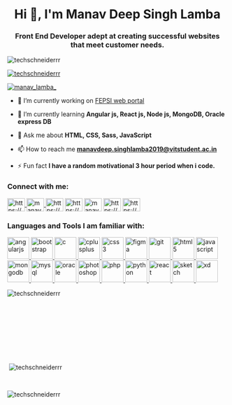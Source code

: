 <h1 align="center">Hi 👋, I'm Manav Deep Singh Lamba</h1>
<h3 align="center">Front End Developer adept at creating successful websites that meet customer needs.</h3>

<p align="left"> <img src="https://komarev.com/ghpvc/?username=techschneiderrr&label=Profile%20views&color=0e75b6&style=flat" alt="techschneiderrr" /> </p>

<p align="left"> <a href="https://github.com/ryo-ma/github-profile-trophy"><img src="https://github-profile-trophy.vercel.app/?username=techschneiderrr" alt="techschneiderrr" /></a> </p>

<p align="left"> <a href="https://twitter.com/manav_lamba_" target="blank"><img src="https://img.shields.io/twitter/follow/manav_lamba_?logo=twitter&style=for-the-badge" alt="manav_lamba_" /></a> </p>

- 🔭 I’m currently working on [FEPSI web portal](https://github.com/techschneiderrr/Fepsi.git)

- 🌱 I’m currently learning **Angular js, React js, Node js, MongoDB, Oracle express DB**

- 💬 Ask me about **HTML, CSS, Sass, JavaScript**

- 📫 How to reach me **manavdeep.singhlamba2019@vitstudent.ac.in**

- ⚡ Fun fact **I have a random motivational 3 hour period when i code.**

<h3 align="left">Connect with me:</h3>
<p align="left">
<a href="https://dev.to/techschneiderrr" target="blank">
  <img align="center" src="https://cdn.jsdelivr.net/npm/simple-icons@3.0.1/icons/dev-dot-to.svg" alt="https://dev.to/techschneiderrr" height="30" width="40" />
</a>
<a href="https://twitter.com/manav_lamba_" target="blank">
  <img align="center" src="https://cdn.jsdelivr.net/npm/simple-icons@3.0.1/icons/twitter.svg" alt="manav_lamba_" height="30" width="40" />
</a>
<a href="http://linkedin.com/in/manav-deep-singh-lamba-8172061a0" target="blank">
<img align="center" src="https://cdn.jsdelivr.net/npm/simple-icons@3.0.1/icons/linkedin.svg" alt="https://www.linkedin.com /in/manavdeep-singh-lamba" height="30" width="40" /></a>
<a href="https://www.facebook.com/manav.lamba.9" target="blank">
<img align="center" src="https://cdn.jsdelivr.net/npm/simple-icons@3.0.1/icons/facebook.svg" alt="https://www.facebook.com/manav.lamba.9" height="30" width="40" /></a>
<a href="https://instagram.com/manav_lamba_" target="blank">
<img align="center" src="https://cdn.jsdelivr.net/npm/simple-icons@3.0.1/icons/instagram.svg" alt="manav_lamba_" height="30" width="40"" /></a>
<a href="https://www.behance.net/manavlamba" target="blank">
<img align="center" src="https://cdn.jsdelivr.net/npm/simple-icons@3.0.1/icons/behance.svg" alt="https://www.behance.net/manavlamba" height="30" width="40" /></a>
<a href="https://youtube.com/channel/UCq3FYRak9IQP_eIa-rWWO8A" target="blank">
<img align="center" src="https://cdn.jsdelivr.net/npm/simple-icons@3.0.1/icons/youtube.svg" alt="https://www.youtube.com/channel/ucq3fyrak9iqp_eia-rwwo8a/featured" height="30" width="40" /></a>
</p>



<h3 align="left">Languages and Tools I am familiar with:</h3>
<p float="left"> 
<a href="https://angular.io" target="_blank"> 
  <img src="https://cdn.worldvectorlogo.com/logos/angular-icon-1.svg" alt="angularjs" width="50" height="auto"/> </a> 
  <a href="https://getbootstrap.com" target="_blank">
    <img src="https://upload.wikimedia.org/wikipedia/commons/thumb/b/b2/Bootstrap_logo.svg/768px-Bootstrap_logo.svg.png" alt="bootstrap" width="50" height="auto"/> </a>
  <a href="https://www.cprogramming.com/" target="_blank">
    <img src="https://cdn.iconscout.com/icon/free/png-512/c-programming-569564.png" alt="c" width="50" height="auto"/> </a><a href="https://www.w3schools.com/cpp/" target="_blank"> 
  <img src="https://upload.wikimedia.org/wikipedia/commons/thumb/1/18/ISO_C%2B%2B_Logo.svg/306px-ISO_C%2B%2B_Logo.svg.png" alt="cplusplus" width="50" height="auto"/> </a> <a href="https://www.w3schools.com/css/" target="_blank"> <img src="https://upload.wikimedia.org/wikipedia/commons/thumb/1/18/ISO_C%2B%2B_Logo.svg/306px-ISO_C%2B%2B_Logo.svg.png" alt="css3" width="50" height="auto"/> </a> 
  <a href="https://www.figma.com/" target="_blank"> <img src="https://www.vectorlogo.zone/logos/figma/figma-icon.svg" alt="figma" width="50" height="auto"/> </a> <a href="https://git-scm.com/" target="_blank"> <img src="https://www.vectorlogo.zone/logos/git-scm/git-scm-icon.svg" alt="git" width="50" height="auto"/> </a> 
  <a href="https://www.w3.org/html/" target="_blank"> <img src="https://upload.wikimedia.org/wikipedia/commons/thumb/6/61/HTML5_logo_and_wordmark.svg/1200px-HTML5_logo_and_wordmark.svg.png" alt="html5" width="50" height="auto"/> </a>
  <a href="https://upload.wikimedia.org/wikipedia/commons/thumb/9/99/Unofficial_JavaScript_logo_2.svg/1024px-Unofficial_JavaScript_logo_2.svg.png" target="_blank"><img src="https://upload.wikimedia.org/wikipedia/commons/thumb/9/99/Unofficial_JavaScript_logo_2.svg/1024px-Unofficial_JavaScript_logo_2.svg.png" alt="javascript" width="50" height="auto"/> </a> <a href="https://www.mongodb.com/" target="_blank"> <img src="https://toppng.com/uploads/preview/mongo-db-design-mongodb-logo-mongodb-11562879783bwj2cknalk.png" alt="mongodb" width="50" height="auto"/> </a> <a href="https://www.mysql.com/" target="_blank"> <img src="https://icons-for-free.com/iconfiles/png/512/development+logo+mysql+icon-1320184807686758112.png" alt="mysql" width="50" height="auto"/> </a> <a href="https://www.oracle.com/" target="_blank"> <img src="https://icon-library.com/images/icon-oracle/icon-oracle-5.jpg" alt="oracle" width="50" height="auto"/> </a> <a href="https://www.photoshop.com/en" target="_blank"><img src="https://upload.wikimedia.org/wikipedia/commons/thumb/a/af/Adobe_Photoshop_CC_icon.svg/1051px-Adobe_Photoshop_CC_icon.svg.png" alt="photoshop" width="50" height="auto"/> </a> <a href="https://www.php.net" target="_blank"><img src="https://images.vexels.com/media/users/3/166470/isolated/preview/73835fa38fba6d35aff9de603dc5044a-php-programming-language-icon-by-vexels.png" alt="php" width="50" height="auto"/> </a> <a href="https://www.python.org" target="_blank"> <img src="https://upload.wikimedia.org/wikipedia/commons/thumb/c/c3/Python-logo-notext.svg/1200px-Python-logo-notext.svg.png" alt="python" width="50" height="auto"/> </a> <a href="https://reactjs.org/" target="_blank"> <img src="https://cdn.worldvectorlogo.com/logos/react-1.svg" alt="react" width="50" height="auto"/> </a><a href="https://www.sketch.com/" target="_blank"> <img src="https://www.vectorlogo.zone/logos/sketchapp/sketchapp-icon.svg" alt="sketch" width="50" height="auto"/> </a> <a href="https://www.adobe.com/products/xd.html" target="_blank"> <img src="https://cdn.worldvectorlogo.com/logos/adobe-xd.svg" alt="xd" width="50" height="auto"/></a> 
  
  </p>

<p><img align="left" src="https://github-readme-stats.vercel.app/api/top-langs?username=techschneiderrr&show_icons=true&locale=en&layout=compact" alt="techschneiderrr" /></p>
<br><br><br><br><br><br><br><br><br>
<p>&nbsp;<img align="center" src="https://github-readme-stats.vercel.app/api?username=techschneiderrr&show_icons=true&locale=en" alt="techschneiderrr" /></p>
<br>
<p><img align="center" src="https://github-readme-streak-stats.herokuapp.com/?user=techschneiderrr&" alt="techschneiderrr" /></p>

